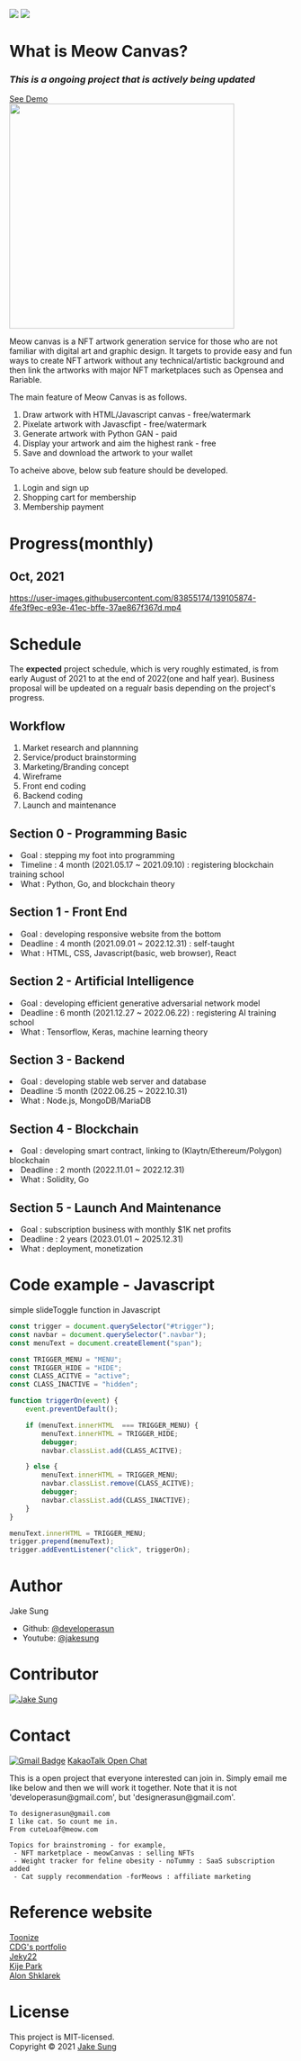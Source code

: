 <img src = https://img.shields.io/badge/NFT-Blockchain-blue></a>
<img src = https://img.shields.io/badge/GAN-A.I-red></a><br/>

# What is Meow Canvas?
### *This is a ongoing project that is actively being updated*
[See Demo](https://meowcanvas.netlify.app/) <br/> 
<img src="https://user-images.githubusercontent.com/83855174/137261357-841014a3-63bb-4002-a39d-0de216b8e2f4.png" width=400px height=400px/>

<p>
Meow canvas is a NFT artwork generation service for those who are not familiar with digital art and graphic design. It targets to provide easy and fun ways to create NFT artwork without any technical/artistic background and then link the artworks with major NFT marketplaces such as Opensea and Rariable.   
</p>

<p>
The main feature of Meow Canvas is as follows. 
<ol>
    <li> Draw artwork with HTML/Javascript canvas - free/watermark </li>
    <li> Pixelate artwork with Javascfipt - free/watermark </li>
    <li> Generate artwork with Python GAN - paid </li>
    <li> Display your artwork and aim the highest rank - free</li>
    <li> Save and download the artwork to your wallet</li>
</ol>
</p>

<p> 
To acheive above, below sub feature should be developed.
    <ol>
        <li>Login and sign up</li>
        <li>Shopping cart for membership</li>
        <li>Membership payment</li>
    </ol>
</p>


# Progress(monthly)
## Oct, 2021    
https://user-images.githubusercontent.com/83855174/139105874-4fe3f9ec-e93e-41ec-bffe-37ae867f367d.mp4 


# Schedule
The <b>expected</b> project schedule, which is very roughly estimated, is from early August of 2021 to at the end of 2022(one and half year).
Business proposal will be updeated on a regualr basis depending on the project's progress.

## Workflow
<ol>
    <li>Market research and plannning</li>
    <li>Service/product brainstorming</li>
    <li>Marketing/Branding concept</li>
    <li>Wireframe</li>
    <li>Front end coding</li>
    <li>Backend coding</li>
    <li>Launch and maintenance</li>
</ol>

## Section 0 - Programming Basic
<li> Goal : stepping my foot into programming</li>
<li> Timeline : 4 month (2021.05.17 ~ 2021.09.10) : registering blockchain training school</li>
<li> What : Python, Go, and blockchain theory </li>

## Section 1 - Front End 
<li> Goal : developing responsive website from the bottom </li> 
<li> Deadline : 4 month (2021.09.01 ~ 2022.12.31) : self-taught </li>
<li> What : HTML, CSS, Javascript(basic, web browser), React </li>

## Section 2 - Artificial Intelligence 
<li> Goal : developing efficient generative adversarial network model</li>
<li> Deadline : 6 month (2021.12.27 ~ 2022.06.22) : registering AI training school</li>
<li> What : Tensorflow, Keras, machine learning theory </li>

## Section 3 - Backend 
<li> Goal : developing stable web server and database </li>
<li> Deadline :5 month (2022.06.25 ~ 2022.10.31)  </li>
<li> What : Node.js, MongoDB/MariaDB</li>

## Section 4 - Blockchain
<li> Goal : developing smart contract, linking to (Klaytn/Ethereum/Polygon) blockchain  </li>
<li> Deadline : 2 month (2022.11.01 ~ 2022.12.31)</li>
<li> What : Solidity, Go</li>

## Section 5 - Launch And Maintenance
<li> Goal : subscription business with monthly $1K net profits </li>
<li> Deadline : 2 years (2023.01.01 ~ 2025.12.31) </li>
<li> What :  deployment, monetization </li>

# Code example - Javascript 
simple slideToggle function in Javascript

``` Javascript:slideToggle.js
const trigger = document.querySelector("#trigger");
const navbar = document.querySelector(".navbar"); 
const menuText = document.createElement("span");

const TRIGGER_MENU = "MENU";
const TRIGGER_HIDE = "HIDE"; 
const CLASS_ACITVE = "active"; 
const CLASS_INACTIVE = "hidden"; 

function triggerOn(event) { 
    event.preventDefault();

    if (menuText.innerHTML  === TRIGGER_MENU) { 
        menuText.innerHTML = TRIGGER_HIDE;
        debugger;
        navbar.classList.add(CLASS_ACITVE); 

    } else { 
        menuText.innerHTML = TRIGGER_MENU;
        navbar.classList.remove(CLASS_ACITVE);
        debugger;
        navbar.classList.add(CLASS_INACTIVE);
    }
}

menuText.innerHTML = TRIGGER_MENU;
trigger.prepend(menuText);
trigger.addEventListener("click", triggerOn);

```

# Author
Jake Sung
- Github: [@developerasun](https://github.com/developerasun)
- Youtube: [@jakesung](https://www.youtube.com/channel/UC6p9E2JINhaAB7cTd8T2gig)

# Contributor
<a href="https://github.com/developerasun">
<img src="https://github.com/developerasun.png?size=50" alt="Jake Sung"/>
</a>

# Contact
[![Gmail Badge](https://img.shields.io/badge/Gmail-d14836?style=flat-square&logo=Gmail&logoColor=white&link=mailto:designerasun@gmail.com)](mailto:designerasun@gmail.com)
[KakaoTalk Open Chat](https://open.kakao.com/o/giViVoCd)
<p>
This is a open project that everyone interested can join in. Simply email me like below and then we will work it together. 
Note that it is not 'developerasun@gmail.com', but 'designerasun@gmail.com'. 
</p>

``` 
To designerasun@gmail.com 
I like cat. So count me in.
From cuteLoaf@meow.com

Topics for brainstroming - for example,  
 - NFT marketplace - meowCanvas : selling NFTs 
 - Weight tracker for feline obesity - noTummy : SaaS subscription added 
 - Cat supply recommendation -forMeows : affiliate marketing 
```

# Reference website
[Toonize](https://www.toonize.me/) <br/>
[CDG's portfolio](https://cdg-portfolio.com/) <br/>
[Jeky22](https://www.jeky22.com/) <br/>
[Kije Park](https://kijepark.com/#Home) <br/>
[Alon Shklarek](https://www.alonshklarek.com/)
    
# License 
This project is MIT-licensed. <br/>
Copyright © 2021 [Jake Sung](https://github.com/developerasun) 


